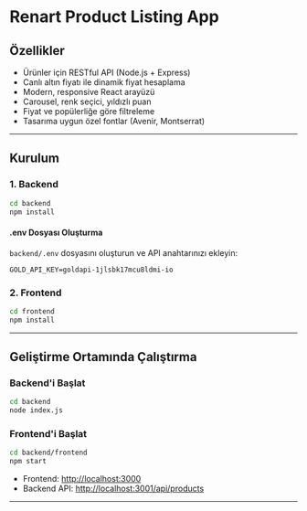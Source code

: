# Renart Product Listing App

## Özellikler
- Ürünler için RESTful API (Node.js + Express)
- Canlı altın fiyatı ile dinamik fiyat hesaplama
- Modern, responsive React arayüzü
- Carousel, renk seçici, yıldızlı puan
- Fiyat ve popülerliğe göre filtreleme
- Tasarıma uygun özel fontlar (Avenir, Montserrat)

---

## Kurulum

### 1. Backend
```bash
cd backend
npm install
```

#### .env Dosyası Oluşturma
`backend/.env` dosyasını oluşturun ve API anahtarınızı ekleyin:
```
GOLD_API_KEY=goldapi-1jlsbk17mcu8ldmi-io
```

### 2. Frontend
```bash
cd frontend
npm install
```

---

## Geliştirme Ortamında Çalıştırma

### Backend'i Başlat
```bash
cd backend
node index.js
```

### Frontend'i Başlat
```bash
cd backend/frontend
npm start
```

- Frontend: [http://localhost:3000](http://localhost:3000)
- Backend API: [http://localhost:3001/api/products](http://localhost:3001/api/products)

---

